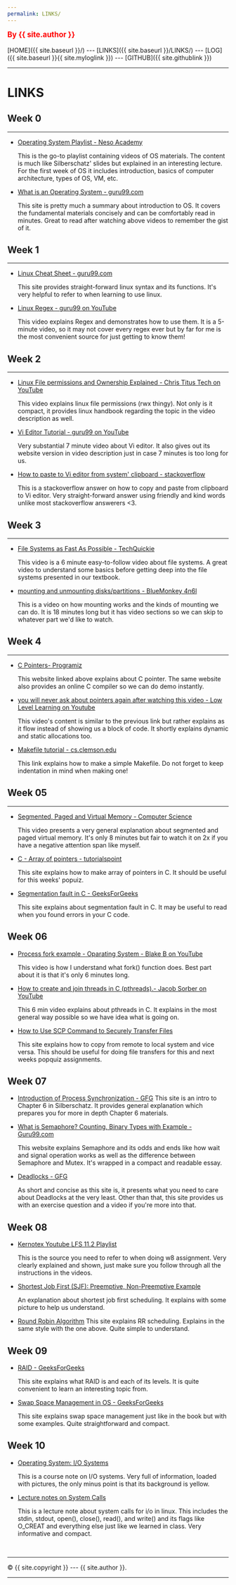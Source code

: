 ```yaml
---
permalink: LINKS/
---
```

<span style="color:red; font-weight:bold; font-size:larger;">By {{ site.author }}</span>
<br><br>
[HOME]({{ site.baseurl }}/) ---
[LINKS]({{ site.baseurl }}/LINKS/) ---
[LOG]({{ site.baseurl }}{{ site.myloglink }}) ---
[GITHUB]({{ site.githublink }})
<br>
<hr>

# LINKS

## Week 0
---
- [Operating System Playlist - Neso Academy](https://youtube.com/playlist?list=PLBlnK6fEyqRiVhbXDGLXDk_OQAeuVcp2O)

     This is the go-to playlist containing videos of OS materials. The content is much like Silberschatz' slides but explained in an interesting lecture. For the first week of OS it includes introduction, basics of computer architecture, types of OS, VM, etc. 
- [What is an Operating System - guru99.com](https://www.guru99.com/operating-system-tutorial.html)

     This site is pretty much a summary about introduction to OS. It covers the fundamental materials concisely and can be comfortably read in minutes. Great to read after watching above videos to remember the gist of it.

## Week 1
---
- [Linux Cheat Sheet - guru99.com](https://www.guru99.com/linux-commands-cheat-sheet.html)

     This site provides straight-forward linux syntax and its functions. It's very helpful to refer to when learning to use linux.

- [Linux Regex - guru99 on YouTube](https://youtu.be/mpyCeSvGh-M)     
 
     This video explains Regex and demonstrates how to use them. It is a 5-minute video, so it may not cover every regex ever but by far for me is the most convenient source for just getting to know them! 

## Week 2
--- 
- [Linux File permissions and Ownership Explained - Chris Titus Tech on YouTube](https://youtu.be/k1yzI7c6Fzk)

     This video explains linux file permissions (rwx thingy). Not only is it compact, it provides linux handbook regarding the topic in the video description as well.
- [Vi Editor Tutorial - guru99 on YouTube](https://youtu.be/pU2k776i2Zw)

     Very substantial 7 minute video about Vi editor. It also gives out its website version in video description just in case 7 minutes is too long for us.
- [How to paste to Vi editor from system' clipboard - stackoverflow](https://stackoverflow.com/a/49933556)  

     This is a stackoverflow answer on how to copy and paste from clipboard to Vi editor. Very straight-forward answer using friendly and kind words unlike most stackoverflow answerers <3. 
     
## Week 3
--- 
- [File Systems as Fast As Possible - TechQuickie](https://youtu.be/BV0-EPUYuQc)

     This video is a 6 minute easy-to-follow video about file systems. A great video to understand some basics before getting deep into the file systems presented in our textbook. 

- [mounting and unmounting disks/partitions - BlueMonkey 4n6l](https://youtu.be/F-a_BBAGfkE)
 
     This is a video on how mounting works and the kinds of mounting we can do. It is 18 minutes long but it has video sections so we can skip to whatever part we'd like to watch.

## Week 4
--- 
- [C Pointers- Programiz](https://www.programiz.com/c-programming/c-pointers)

     This website linked above explains about C pointer. The same website also provides an online C compiler so we can do demo instantly.

- [you will never ask about pointers again after watching this video - Low Level Learning on Youtube](https://www.youtube.com/watch?v=2ybLD6_2gKM)
 
     This video's content is similar to the previous link but rather explains as it flow instead of showing us a block of code. It shortly explains dynamic and static allocations too.

- [Makefile tutorial - cs.clemson.edu](https://people.cs.clemson.edu/~dhouse/courses/1070/labs/9-9/makefile-tutorial.html)

     This link explains how to make a simple Makefile. Do not forget to keep indentation in mind when making one! 

## Week 05
--- 
- [Segmented, Paged and Virtual Memory - Computer Science](https://youtu.be/p9yZNLeOj4s)

	This video presents a very general explanation about segmented and paged virtual memory. It's only 8 minutes but fair to watch it on 2x if you have a negative attention span like myself.

- [C - Array of pointers - tutorialspoint](https://www.tutorialspoint.com/cprogramming/c_array_of_pointers.htm)

	This site explains how to make array of pointers in C. It should be useful for this weeks' popuiz.
 

- [Segmentation fault in C - GeeksForGeeks](https://www.geeksforgeeks.org/core-dump-segmentation-fault-c-cpp/#:~:text=Core%20Dump%2FSegmentation%20fault%20is,is%20known%20as%20core%20dump.) 

	This site explains about segmentation fault in C. It may be useful to read when you found errors in your C code.


## Week 06

- [Process fork example - Oparating System - Blake B on YouTube](https://youtu.be/WcsZvdlLkPw)

	This video is how I understand what fork() function does. Best part about it is that it's only 6 minutes long.

- [How to create and join threads in C (pthreads).- Jacob Sorber on YouTube](https://youtu.be/uA8X5zNOGw8)

	This 6 min video explains about pthreads in C. It explains in the most general way possible so we have idea what is going on. 

- [How to Use SCP Command to Securely Transfer Files](https://linuxize.com/post/how-to-use-scp-command-to-securely-transfer-files/)

	This site explains how to copy from remote to local system and vice versa. This should be useful for doing file transfers for this and next weeks popquiz assignments.

## Week 07

- [Introduction of Process Synchronization - GFG](https://www.geeksforgeeks.org/introduction-of-process-synchronization/)
	This site is an intro to Chapter 6 in Silberschatz. It provides general explanation which prepares you for more in depth Chapter 6 materials.
	

- [What is Semaphore? Counting, Binary Types with Example - Guru99.com](https://www.guru99.com/semaphore-in-operating-system.html)

	This website explains Semaphore and its odds and ends like how wait and signal operation works as well as the difference between Semaphore and Mutex. It's wrapped in a compact and readable essay. 

- [Deadlocks - GFG](https://www.geeksforgeeks.org/introduction-of-deadlock-in-operating-system/)

	As short and concise as this site is, it presents what you need to care about Deadlocks at the very least. Other than that, this site provides us with an exercise question and a video if you're more into that.

## Week 08 

- [Kernotex Youtube LFS 11.2 Playlist](https://www.youtube.com/playlist?list=PLyc5xVO2uDsDlbR_LTP37nG6g4vbSSxSZ)

	This is the source you need to refer to when doing w8 assignment. Very clearly explained and shown, just make sure you follow through all the instructions in the videos.

- [Shortest Job First (SJF): Preemptive, Non-Preemptive Example](https://www.guru99.com/shortest-job-first-sjf-scheduling.html)
  
	An explanation about shortest job first scheduling. It explains with some picture to help us understand.

- [Round Robin Algorithm](https://www.guru99.com/round-robin-scheduling-example.html)
	This site explains RR scheduling. Explains in the same style with the one above. Quite simple to understand.

## Week 09

- [RAID - GeeksForGeeks](https://www.geeksforgeeks.org/raid-redundant-arrays-of-independent-disks/)

	This site explains what RAID is and each of its levels. It is quite convenient to learn an interesting topic from.

- [Swap Space Management in OS - GeeksForGeeks](https://www.geeksforgeeks.org/swap-space-management-in-operating-system/)

	This site explains swap space management just like in the book but with some examples. Quite straightforward and compact.

## Week 10

- [Operating System: I/O Systems](https://www.cs.uic.edu/~jbell/CourseNotes/OperatingSystems/13_IOSystems.html)
	
	This is a course note on I/O systems. Very full of information, loaded with pictures, the only minus point is that its background is yellow.

- [Lecture notes on System Calls](http://web.eecs.utk.edu/~jplank/plank/classes/cs360/360/notes/Syscall-Intro/lecture.html)

	This is a lecture note about system calls for i/o in linux. This includes the stdin, stdout, open(), close(), read(), and write() and its flags like O_CREAT and everything else just like we learned in class. Very informative and compact.

<br>
<hr>
&copy; {{ site.copyright }} --- {{ site.author }}.
<hr>
<br>
